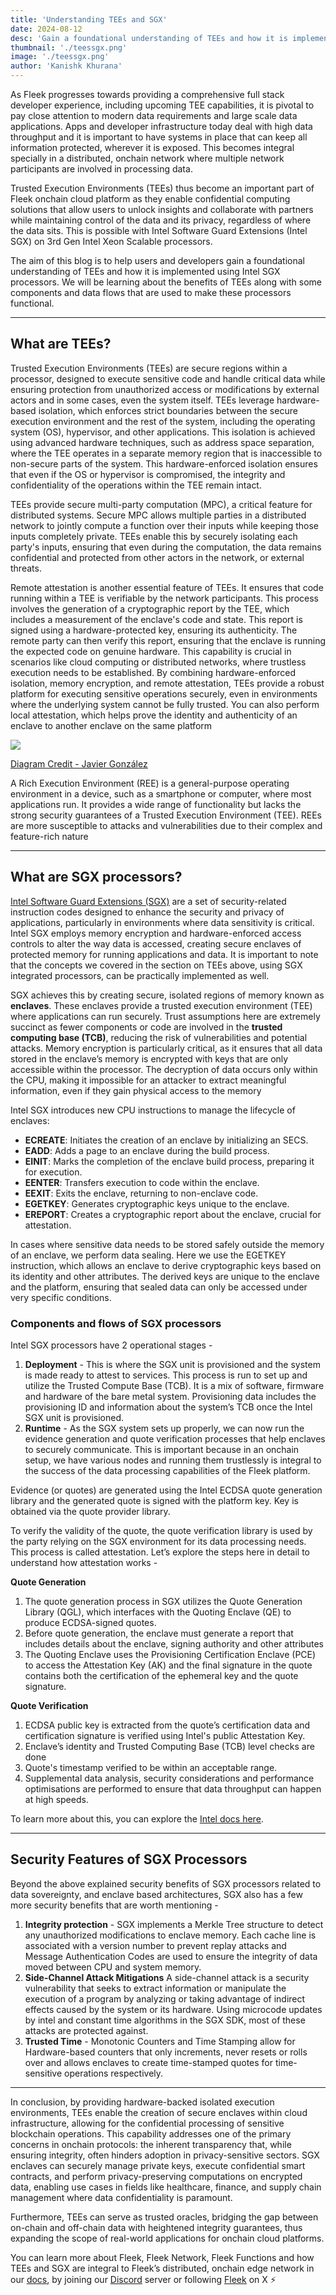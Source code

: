 ```yaml
---
title: 'Understanding TEEs and SGX'
date: 2024-08-12
desc: 'Gain a foundational understanding of TEEs and how it is implemented using Intel SGX processors'
thumbnail: './teessgx.png'
image: './teessgx.png'
author: 'Kanishk Khurana'
---
```


As Fleek progresses towards providing a comprehensive full stack developer experience, including upcoming TEE capabilities, it is pivotal to pay close attention to modern data requirements and large scale data applications. Apps and developer infrastructure today deal with high data throughput and it is important to have systems in place that can keep all information protected, wherever it is exposed. This becomes integral specially in a distributed, onchain network where multiple network participants are involved in processing data.

Trusted Execution Environments (TEEs) thus become an important part of Fleek onchain cloud platform as they enable confidential computing solutions that allow users to unlock insights and collaborate with partners while maintaining control of the data and its privacy, regardless of where the data sits. This is possible with Intel Software Guard Extensions (Intel SGX) on 3rd Gen Intel Xeon Scalable processors.

The aim of this blog is to help users and developers gain a foundational understanding of TEEs and how it is implemented using Intel SGX processors. We will be learning about the benefits of TEEs along with some components and data flows that are used to make these processors functional.

---

## What are TEEs?

Trusted Execution Environments (TEEs) are secure regions within a processor, designed to execute sensitive code and handle critical data while ensuring protection from unauthorized access or modifications by external actors and in some cases, even the system itself. TEEs leverage hardware-based isolation, which enforces strict boundaries between the secure execution environment and the rest of the system, including the operating system (OS), hypervisor, and other applications. This isolation is achieved using advanced hardware techniques, such as address space separation, where the TEE operates in a separate memory region that is inaccessible to non-secure parts of the system. This hardware-enforced isolation ensures that even if the OS or hypervisor is compromised, the integrity and confidentiality of the operations within the TEE remain intact.

TEEs provide secure multi-party computation (MPC), a critical feature for distributed systems. Secure MPC allows multiple parties in a distributed network to jointly compute a function over their inputs while keeping those inputs completely private. TEEs enable this by securely isolating each party's inputs, ensuring that even during the computation, the data remains confidential and protected from other actors in the network, or external threats.

Remote attestation is another essential feature of TEEs. It ensures that code running within a TEE is verifiable by the network participants. This process involves the generation of a cryptographic report by the TEE, which includes a measurement of the enclave's code and state. This report is signed using a hardware-protected key, ensuring its authenticity. The remote party can then verify this report, ensuring that the enclave is running the expected code on genuine hardware. This capability is crucial in scenarios like cloud computing or distributed networks, where trustless execution needs to be established. By combining hardware-enforced isolation, memory encryption, and remote attestation, TEEs provide a robust platform for executing sensitive operations securely, even in environments where the underlying system cannot be fully trusted. You can also perform local attestation, which helps prove the identity and authenticity of an enclave to another enclave on the same platform

![](./hardware.png)

<u>[Diagram Credit - Javier González](https://www.researchgate.net/publication/297732884_Operating_System_Support_for_Run-Time_Security_with_a_Trusted_Execution_Environment)</u>

A Rich Execution Environment (REE) is a general-purpose operating environment in a device, such as a smartphone or computer, where most applications run. It provides a wide range of functionality but lacks the strong security guarantees of a Trusted Execution Environment (TEE). REEs are more susceptible to attacks and vulnerabilities due to their complex and feature-rich nature

---

## What are SGX processors?

<u>[Intel Software Guard Extensions (SGX)](https://www.intel.com/content/www/us/en/architecture-and-technology/software-guard-extensions-processors.html)</u> are a set of security-related instruction codes designed to enhance the security and privacy of applications, particularly in environments where data sensitivity is critical. Intel SGX employs memory encryption and hardware-enforced access controls to alter the way data is accessed, creating secure enclaves of protected memory for running applications and data. It is important to note that the concepts we covered in the section on TEEs above, using SGX integrated processors, can be practically implemented as well.

SGX achieves this by creating secure, isolated regions of memory known as **enclaves**. These enclaves provide a trusted execution environment (TEE) where applications can run securely. Trust assumptions here are extremely succinct as fewer components or code are involved in the **trusted computing base (TCB)**, reducing the risk of vulnerabilities and potential attacks. Memory encryption is particularly critical, as it ensures that all data stored in the enclave’s memory is encrypted with keys that are only accessible within the processor. The decryption of data occurs only within the CPU, making it impossible for an attacker to extract meaningful information, even if they gain physical access to the memory

Intel SGX introduces new CPU instructions to manage the lifecycle of enclaves:

- **ECREATE**: Initiates the creation of an enclave by initializing an SECS.
- **EADD**: Adds a page to an enclave during the build process.
- **EINIT**: Marks the completion of the enclave build process, preparing it for execution.
- **EENTER**: Transfers execution to code within the enclave.
- **EEXIT**: Exits the enclave, returning to non-enclave code.
- **EGETKEY**: Generates cryptographic keys unique to the enclave.
- **EREPORT**: Creates a cryptographic report about the enclave, crucial for attestation.

In cases where sensitive data needs to be stored safely outside the memory of an enclave, we perform data sealing. Here we use the EGETKEY instruction, which allows an enclave to derive cryptographic keys based on its identity and other attributes. The derived keys are unique to the enclave and the platform, ensuring that sealed data can only be accessed under very specific conditions.

### Components and flows of SGX processors

Intel SGX processors have 2 operational stages -

1. **Deployment** - This is where the SGX unit is provisioned and the system is made ready to attest to services. This process is run to set up and utilize the Trusted Compute Base (TCB). It is a mix of software, firmware and hardware of the bare metal system. Provisioning data includes the provisioning ID and information about the system’s TCB once the Intel SGX unit is provisioned.
2. **Runtime** - As the SGX system sets up properly, we can now run the evidence generation and quote verification processes that help enclaves to securely communicate. This is important because in an onchain setup, we have various nodes and running them trustlessly is integral to the success of the data processing capabilities of the Fleek platform.

Evidence (or quotes) are generated using the Intel ECDSA quote generation library and the generated quote is signed with the platform key. Key is obtained via the quote provider library.

To verify the validity of the quote, the quote verification library is used by the party relying on the SGX environment for its data processing needs. This process is called attestation. Let’s explore the steps here in detail to understand how attestation works -

**Quote Generation**

1. The quote generation process in SGX utilizes the Quote Generation Library (QGL), which interfaces with the Quoting Enclave (QE) to produce ECDSA-signed quotes.
2. Before quote generation, the enclave must generate a report that includes details about the enclave, signing authority and other attributes
3. The Quoting Enclave uses the Provisioning Certification Enclave (PCE) to access the Attestation Key (AK) and the final signature in the quote contains both the certification of the ephemeral key and the quote signature.

**Quote Verification**

1. ECDSA public key is extracted from the quote’s certification data and certification signature is verified using Intel's public Attestation Key.
2. Enclave’s identity and Trusted Computing Base (TCB) level checks are done
3. Quote's timestamp verified to be within an acceptable range.
4. Supplemental data analysis, security considerations and performance optimisations are performed to ensure that data throughput can happen at high speeds.

To learn more about this, you can explore the <u>[Intel docs here](https://www.intel.com/content/www/us/en/developer/tools/software-guard-extensions/training.html)</u>.

---

## Security Features of SGX Processors

Beyond the above explained security benefits of SGX processors related to data sovereignty, and enclave based architectures, SGX also has a few more security benefits that are worth mentioning -

1. **Integrity protection** - SGX implements a Merkle Tree structure to detect any unauthorized modifications to enclave memory. Each cache line is associated with a version number to prevent replay attacks and Message Authentication Codes are used to ensure the integrity of data moved between CPU and system memory.
2. **Side-Channel Attack Mitigations** A side-channel attack is a security vulnerability that seeks to extract information or manipulate the execution of a program by analyzing or taking advantage of indirect effects caused by the system or its hardware. Using microcode updates by intel and constant time algorithms in the SGX SDK, most of these attacks are protected against.
3. **Trusted Time** - Monotonic Counters and Time Stamping allow for Hardware-based counters that only increments, never resets or rolls over and allows enclaves to create time-stamped quotes for time-sensitive operations respectively.

---

In conclusion, by providing hardware-backed isolated execution environments, TEEs enable the creation of secure enclaves within cloud infrastructure, allowing for the confidential processing of sensitive blockchain operations. This capability addresses one of the primary concerns in onchain protocols: the inherent transparency that, while ensuring integrity, often hinders adoption in privacy-sensitive sectors. SGX enclaves can securely manage private keys, execute confidential smart contracts, and perform privacy-preserving computations on encrypted data, enabling use cases in fields like healthcare, finance, and supply chain management where data confidentiality is paramount.

Furthermore, TEEs can serve as trusted oracles, bridging the gap between on-chain and off-chain data with heightened integrity guarantees, thus expanding the scope of real-world applications for onchain cloud platforms.

You can learn more about Fleek, Fleek Network, Fleek Functions and how TEEs and SGX are integral to Fleek’s distributed, onchain edge network in our <u>[docs](https://fleek.xyz/docs/)</u>, by joining our <u>[Discord](http://discord.gg/fleek)</u> server or following <u>[Fleek](https://x.com/fleek)</u> on X ⚡